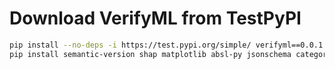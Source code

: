 # Download VerifyML from TestPyPI

```bash
pip install --no-deps -i https://test.pypi.org/simple/ verifyml==0.0.1
pip install semantic-version shap matplotlib absl-py jsonschema category_encoders protobuf numpy==1.20
```

